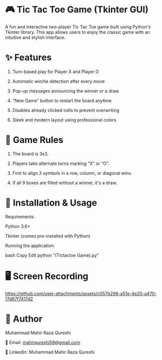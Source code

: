 # 🎮 Tic Tac Toe Game (Tkinter GUI)

A fun and interactive two-player Tic Tac Toe game built using Python's Tkinter library. This app allows users to enjoy the classic game with an intuitive and stylish interface.

# ✨ Features

1. Turn-based play for Player X and Player O

2. Automatic win/tie detection after every move

3. Pop-up messages announcing the winner or a draw

4. “New Game” button to restart the board anytime

5. Disables already clicked cells to prevent overwriting

6. Sleek and modern layout using professional colors

# 🎲 Game Rules

1. The board is 3x3.

2. Players take alternate turns marking “X” or “O”.

3. First to align 3 symbols in a row, column, or diagonal wins.

4. If all 9 boxes are filled without a winner, it's a draw.

# 🚀 Installation & Usage

Requirements:

Python 3.6+

Tkinter (comes pre-installed with Python)

Running the application:

bash
Copy
Edit
python "(Tictactoe Game).py"

# 🖥️ Screen Recording

https://github.com/user-attachments/assets/c057b298-a51e-4e20-a470-17d67f7417d2

# 👤 Author

Muhammad Mahir Raza Qureshi

📧 Email: mahirqureshi59@gmail.com

🔗 LinkedIn: Muhammad Mahir Raza Qureshi

